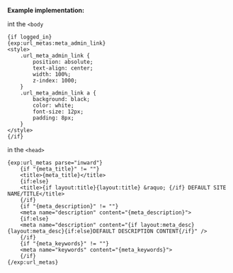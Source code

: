 **Example implementation:**

int the `<body`

    {if logged_in}
    {exp:url_metas:meta_admin_link}
    <style>
        .url_meta_admin_link {
            position: absolute;
            text-align: center;
            width: 100%;
            z-index: 1000;
        }
        .url_meta_admin_link a {
            background: black;
            color: white;
            font-size: 12px;
            padding: 8px;
        }
    </style>
    {/if}
        
in the `<head>`

    {exp:url_metas parse="inward"}
        {if "{meta_title}" != ""}
        <title>{meta_title}</title>
        {if:else}
        <title>{if layout:title}{layout:title} &raquo; {/if} DEFAULT SITE NAME/TITLE</title>
        {/if}
        {if "{meta_description}" != ""}
        <meta name="description" content="{meta_description}">
        {if:else}
        <meta name="description" content="{if layout:meta_desc}{layout:meta_desc}{if:else}DEFAULT DESCRIPTION CONTENT{/if}" />
        {/if}
        {if "{meta_keywords}" != ""}
        <meta name="keywords" content="{meta_keywords}">
        {/if}
    {/exp:url_metas}
